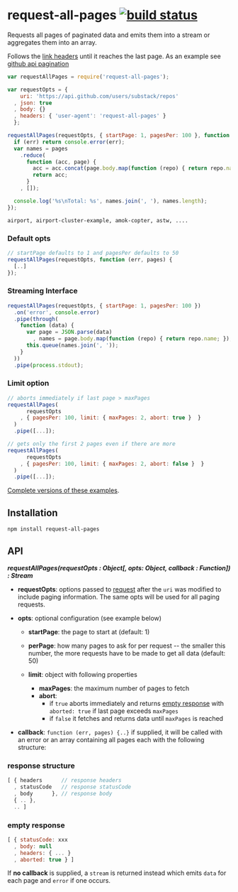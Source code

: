 # request-all-pages [![build status](https://secure.travis-ci.org/thlorenz/request-all-pages.png)](http://travis-ci.org/thlorenz/request-all-pages)

Requests all pages of paginated data and emits them into a stream or aggregates them into an array.

Follows the [link headers](http://tools.ietf.org/html/rfc5988) until it reaches the last page. As an example see [github
api pagination](http://developer.github.com/v3/#pagination)

```js
var requestAllPages = require('request-all-pages'); 

var requestOpts = {
    uri: 'https://api.github.com/users/substack/repos'
  , json: true
  , body: {}
  , headers: { 'user-agent': 'request-all-pages' } 
  };

requestAllPages(requestOpts, { startPage: 1, pagesPer: 100 }, function (err, pages) {
  if (err) return console.error(err);  
  var names = pages
    .reduce(
      function (acc, page) {
        acc = acc.concat(page.body.map(function (repo) { return repo.name; }))
        return acc;
      }
    , []);

  console.log('%s\nTotal: %s', names.join(', '), names.length);
});
```

```
airport, airport-cluster-example, amok-copter, astw, .... 
```

### Default opts

```js
// startPage defaults to 1 and pagesPer defaults to 50
requestAllPages(requestOpts, function (err, pages) {
  [..]
});
```

### Streaming Interface

```js
requestAllPages(requestOpts, { startPage: 1, pagesPer: 100 })
  .on('error', console.error) 
  .pipe(through(
    function (data) {
      var page = JSON.parse(data)
        , names = page.body.map(function (repo) { return repo.name; });
      this.queue(names.join(', '));
    }
  ))
  .pipe(process.stdout);
```

### Limit option

```js
// aborts immediately if last page > maxPages
requestAllPages(
      requestOpts
    , { pagesPer: 100, limit: { maxPages: 2, abort: true }  }
  )
  .pipe([...]);
```

```js
// gets only the first 2 pages even if there are more
requestAllPages(
      requestOpts
    , { pagesPer: 100, limit: { maxPages: 2, abort: false }  } 
  )
  .pipe([...]);
```

[Complete versions of these examples](https://github.com/thlorenz/request-all-pages/tree/master/examples).

## Installation

    npm install request-all-pages 

## API

***requestAllPages(requestOpts : Object[, opts: Object, callback : Function]) : Stream***

- **requestOpts**: options passed to [request](https://github.com/mikeal/request) after the `uri` was modified to
  include paging information. The same opts will be used for all paging requests.
- **opts**: optional configuration (see example below)
  - **startPage**: the page to start at (default: 1)
  - **perPage**: how many pages to ask for per request -- the smaller this number, the more requests have to be made to get
    all data (default: 50)

  - **limit**: object with following properties
      - **maxPages**: the maximum number of pages to fetch
      - **abort**: 
          - if `true` aborts immediately and returns [empty response](#empty-response) with `aborted: true` if last page exceeds `maxPages`
          - if `false` it fetches and returns data until `maxPages` is reached

- **callback**: `function (err, pages) {..}` if supplied, it will be called with an error or an array containing all
  pages each with the following structure: 

### response structure

```js
[ { headers      // response headers 
  , statusCode   // response statusCode 
  , body      }, // response body 
  { .. },
  .. ]
```

### empty response

```js
[ { statusCode: xxx
  , body: null
  , headers: { ... }
  , aborted: true } ]
```


If **no callback** is supplied, a `stream` is returned instead which emits `data` for each page and `error` if one
occurs.
